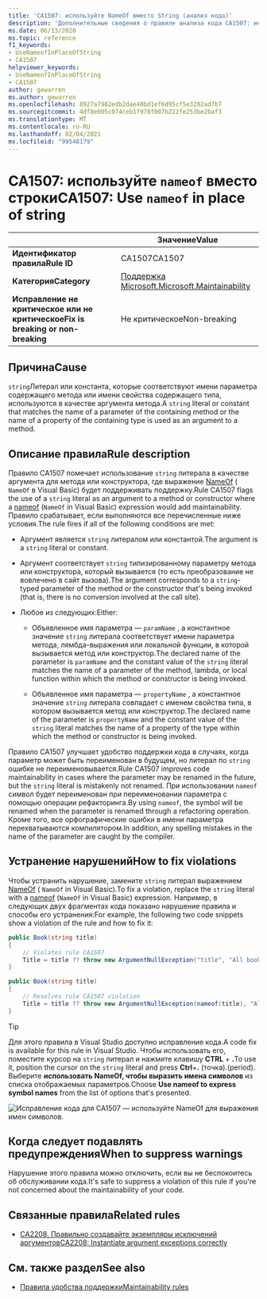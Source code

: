 ```yaml
---
title: 'CA1507: используйте NameOf вместо String (анализ кода)'
description: 'Дополнительные сведения о правиле анализа кода CA1507: используйте NameOf вместо String.'
ms.date: 06/13/2020
ms.topic: reference
f1_keywords:
- UseNameofInPlaceOfString
- CA1507
helpviewer_keywords:
- UseNameofInPlaceOfString
- CA1507
author: gewarren
ms.author: gewarren
ms.openlocfilehash: 8927a7982edb2dae48bd1ef6d95cf5e3202ad7b7
ms.sourcegitcommit: 4df8e005c074ceb1f978f007b222fe253be2baf3
ms.translationtype: MT
ms.contentlocale: ru-RU
ms.lasthandoff: 02/04/2021
ms.locfileid: "99548179"
---
```

# <a name="ca1507-use-nameof-in-place-of-string"></a><span data-ttu-id="cf5e3-103">CA1507: используйте `nameof` вместо строки</span><span class="sxs-lookup"><span data-stu-id="cf5e3-103">CA1507: Use `nameof` in place of string</span></span>

| | <span data-ttu-id="cf5e3-104">Значение</span><span class="sxs-lookup"><span data-stu-id="cf5e3-104">Value</span></span> |
|-|-|
| <span data-ttu-id="cf5e3-105">**Идентификатор правила**</span><span class="sxs-lookup"><span data-stu-id="cf5e3-105">**Rule ID**</span></span> |<span data-ttu-id="cf5e3-106">CA1507</span><span class="sxs-lookup"><span data-stu-id="cf5e3-106">CA1507</span></span>|
| <span data-ttu-id="cf5e3-107">**Категория**</span><span class="sxs-lookup"><span data-stu-id="cf5e3-107">**Category**</span></span> |[<span data-ttu-id="cf5e3-108">Поддержка Microsoft.</span><span class="sxs-lookup"><span data-stu-id="cf5e3-108">Microsoft.Maintainability</span></span>](maintainability-warnings.md)|
| <span data-ttu-id="cf5e3-109">**Исправление не критическое или не критическое**</span><span class="sxs-lookup"><span data-stu-id="cf5e3-109">**Fix is breaking or non-breaking**</span></span> |<span data-ttu-id="cf5e3-110">Не критическое</span><span class="sxs-lookup"><span data-stu-id="cf5e3-110">Non-breaking</span></span>|

## <a name="cause"></a><span data-ttu-id="cf5e3-111">Причина</span><span class="sxs-lookup"><span data-stu-id="cf5e3-111">Cause</span></span>

<span data-ttu-id="cf5e3-112">`string`Литерал или константа, которые соответствуют имени параметра содержащего метода или имени свойства содержащего типа, используются в качестве аргумента метода.</span><span class="sxs-lookup"><span data-stu-id="cf5e3-112">A `string` literal or constant that matches the name of a parameter of the containing method or the name of a property of the containing type is used as an argument to a method.</span></span>

## <a name="rule-description"></a><span data-ttu-id="cf5e3-113">Описание правила</span><span class="sxs-lookup"><span data-stu-id="cf5e3-113">Rule description</span></span>

<span data-ttu-id="cf5e3-114">Правило CA1507 помечает использование `string` литерала в качестве аргумента для метода или конструктора, где выражение [NameOf](../../../csharp/language-reference/operators/nameof.md) ( `NameOf` в Visual Basic) будет поддерживать поддержку.</span><span class="sxs-lookup"><span data-stu-id="cf5e3-114">Rule CA1507 flags the use of a `string` literal as an argument to a method or constructor where a [nameof](../../../csharp/language-reference/operators/nameof.md) (`NameOf` in Visual Basic) expression would add maintainability.</span></span> <span data-ttu-id="cf5e3-115">Правило срабатывает, если выполняются все перечисленные ниже условия.</span><span class="sxs-lookup"><span data-stu-id="cf5e3-115">The rule fires if all of the following conditions are met:</span></span>

- <span data-ttu-id="cf5e3-116">Аргумент является `string` литералом или константой.</span><span class="sxs-lookup"><span data-stu-id="cf5e3-116">The argument is a `string` literal or constant.</span></span>

- <span data-ttu-id="cf5e3-117">Аргумент соответствует `string` типизированному параметру метода или конструктора, который вызывается (то есть преобразование не вовлечено в сайт вызова).</span><span class="sxs-lookup"><span data-stu-id="cf5e3-117">The argument corresponds to a `string`-typed parameter of the method or the constructor that's being invoked (that is, there is no conversion involved at the call site).</span></span>

- <span data-ttu-id="cf5e3-118">Любое из следующих:</span><span class="sxs-lookup"><span data-stu-id="cf5e3-118">Either:</span></span>
  - <span data-ttu-id="cf5e3-119">Объявленное имя параметра — `paramName` , а константное значение `string` литерала соответствует имени параметра метода, лямбда-выражения или локальной функции, в которой вызывается метод или конструктор.</span><span class="sxs-lookup"><span data-stu-id="cf5e3-119">The declared name of the parameter is `paramName` and the constant value of the `string` literal matches the name of a parameter of the method, lambda, or local function within which the method or constructor is being invoked.</span></span>

  - <span data-ttu-id="cf5e3-120">Объявленное имя параметра — `propertyName` , а константное значение `string` литерала совпадает с именем свойства типа, в котором вызывается метод или конструктор.</span><span class="sxs-lookup"><span data-stu-id="cf5e3-120">The declared name of the parameter is `propertyName` and the constant value of the `string` literal matches the name of a property of the type within which the method or constructor is being invoked.</span></span>

<span data-ttu-id="cf5e3-121">Правило CA1507 улучшает удобство поддержки кода в случаях, когда параметр может быть переименован в будущем, но литерал по `string` ошибке не переименовывается.</span><span class="sxs-lookup"><span data-stu-id="cf5e3-121">Rule CA1507 improves code maintainability in cases where the parameter may be renamed in the future, but the `string` literal is mistakenly not renamed.</span></span> <span data-ttu-id="cf5e3-122">При использовании `nameof` символ будет переименован при переименовании параметра с помощью операции рефакторинга.</span><span class="sxs-lookup"><span data-stu-id="cf5e3-122">By using `nameof`, the symbol will be renamed when the parameter is renamed through a refactoring operation.</span></span> <span data-ttu-id="cf5e3-123">Кроме того, все орфографические ошибки в имени параметра перехватываются компилятором.</span><span class="sxs-lookup"><span data-stu-id="cf5e3-123">In addition, any spelling mistakes in the name of the parameter are caught by the compiler.</span></span>

## <a name="how-to-fix-violations"></a><span data-ttu-id="cf5e3-124">Устранение нарушений</span><span class="sxs-lookup"><span data-stu-id="cf5e3-124">How to fix violations</span></span>

<span data-ttu-id="cf5e3-125">Чтобы устранить нарушение, замените `string` литерал выражением [NameOf](../../../csharp/language-reference/operators/nameof.md) ( `NameOf` in Visual Basic).</span><span class="sxs-lookup"><span data-stu-id="cf5e3-125">To fix a violation, replace the `string` literal with a [nameof](../../../csharp/language-reference/operators/nameof.md) (`NameOf` in Visual Basic) expression.</span></span> <span data-ttu-id="cf5e3-126">Например, в следующих двух фрагментах кода показано нарушение правила и способы его устранения:</span><span class="sxs-lookup"><span data-stu-id="cf5e3-126">For example, the following two code snippets show a violation of the rule and how to fix it:</span></span>

```csharp
public Book(string title)
{
    // Violates rule CA1507
    Title = title ?? throw new ArgumentNullException("title", "All books must have a title.");
}
```

```csharp
public Book(string title)
{
    // Resolves rule CA1507 violation
    Title = title ?? throw new ArgumentNullException(nameof(title), "All books must have a title.");
}
```

> [!TIP]
> <span data-ttu-id="cf5e3-127">Для этого правила в Visual Studio доступно исправление кода.</span><span class="sxs-lookup"><span data-stu-id="cf5e3-127">A code fix is available for this rule in Visual Studio.</span></span> <span data-ttu-id="cf5e3-128">Чтобы использовать его, поместите курсор на `string` литерал и нажмите клавишу **CTRL** + **.**</span><span class="sxs-lookup"><span data-stu-id="cf5e3-128">To use it, position the cursor on the `string` literal and press **Ctrl**+**.**</span></span> <span data-ttu-id="cf5e3-129">(точка).</span><span class="sxs-lookup"><span data-stu-id="cf5e3-129">(period).</span></span> <span data-ttu-id="cf5e3-130">Выберите **использовать NameOf, чтобы выразить имена символов** из списка отображаемых параметров.</span><span class="sxs-lookup"><span data-stu-id="cf5e3-130">Choose **Use nameof to express symbol names** from the list of options that's presented.</span></span>
>
> ![Исправление кода для CA1507 — используйте NameOf для выражения имен символов.](media/ca1507-code-fix.PNG)

## <a name="when-to-suppress-warnings"></a><span data-ttu-id="cf5e3-132">Когда следует подавлять предупреждения</span><span class="sxs-lookup"><span data-stu-id="cf5e3-132">When to suppress warnings</span></span>

<span data-ttu-id="cf5e3-133">Нарушение этого правила можно отключить, если вы не беспокоитесь об обслуживании кода.</span><span class="sxs-lookup"><span data-stu-id="cf5e3-133">It's safe to suppress a violation of this rule if you're not concerned about the maintainability of your code.</span></span>

## <a name="related-rules"></a><span data-ttu-id="cf5e3-134">Связанные правила</span><span class="sxs-lookup"><span data-stu-id="cf5e3-134">Related rules</span></span>

- [<span data-ttu-id="cf5e3-135">CA2208. Правильно создавайте экземпляры исключений аргументов</span><span class="sxs-lookup"><span data-stu-id="cf5e3-135">CA2208: Instantiate argument exceptions correctly</span></span>](ca2208.md)

## <a name="see-also"></a><span data-ttu-id="cf5e3-136">См. также раздел</span><span class="sxs-lookup"><span data-stu-id="cf5e3-136">See also</span></span>

- [<span data-ttu-id="cf5e3-137">Правила удобства поддержки</span><span class="sxs-lookup"><span data-stu-id="cf5e3-137">Maintainability rules</span></span>](maintainability-warnings.md)
